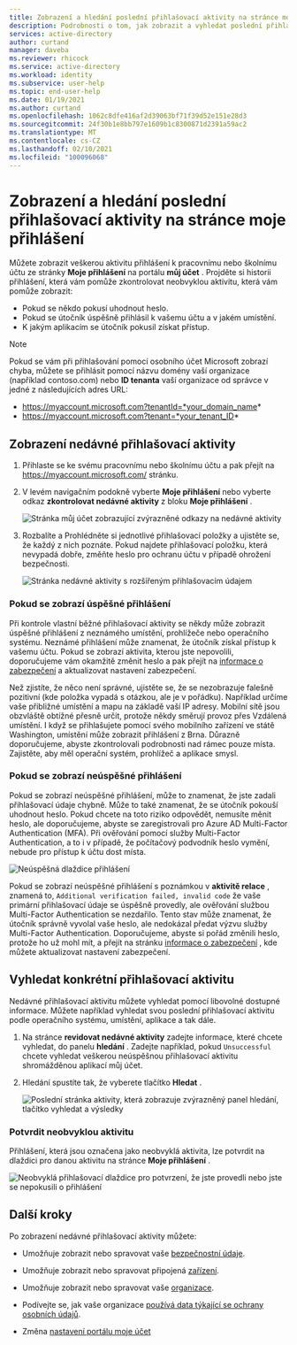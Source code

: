 ```yaml
---
title: Zobrazení a hledání poslední přihlašovací aktivity na stránce moje přihlášení – Azure Active Directory | Microsoft Docs
description: Podrobnosti o tom, jak zobrazit a vyhledat poslední přihlašovací aktivitu na stránce moje přihlášení na portálu Můj účet.
services: active-directory
author: curtand
manager: daveba
ms.reviewer: rhicock
ms.service: active-directory
ms.workload: identity
ms.subservice: user-help
ms.topic: end-user-help
ms.date: 01/19/2021
ms.author: curtand
ms.openlocfilehash: 1062c8dfe416af2d39063bf71f39d52e151e28d3
ms.sourcegitcommit: 24f30b1e8bb797e1609b1c8300871d2391a59ac2
ms.translationtype: MT
ms.contentlocale: cs-CZ
ms.lasthandoff: 02/10/2021
ms.locfileid: "100096068"
---
```

# <a name="view-and-search-your-recent-sign-in-activity-from-the-my-sign-ins-page"></a>Zobrazení a hledání poslední přihlašovací aktivity na stránce moje přihlášení

Můžete zobrazit veškerou aktivitu přihlášení k pracovnímu nebo školnímu účtu ze stránky **Moje přihlášení** na portálu **můj účet** . Projděte si historii přihlášení, která vám pomůže zkontrolovat neobvyklou aktivitu, která vám pomůže zobrazit:

- Pokud se někdo pokusí uhodnout heslo.
- Pokud se útočník úspěšně přihlásil k vašemu účtu a v jakém umístění.
- K jakým aplikacím se útočník pokusil získat přístup.

>[!Note]
> Pokud se vám při přihlašování pomocí osobního účet Microsoft zobrazí chyba, můžete se přihlásit pomocí názvu domény vaší organizace (například contoso.com) nebo **ID tenanta** vaší organizace od správce v jedné z následujících adres URL:
>
>   - https://myaccount.microsoft.com?tenantId=*your_domain_name*
>   - https://myaccount.microsoft.com?tenant=*your_tenant_ID*

## <a name="view-your-recent-sign-in-activity"></a>Zobrazení nedávné přihlašovací aktivity

1. Přihlaste se ke svému pracovnímu nebo školnímu účtu a pak přejít na https://myaccount.microsoft.com/ stránku.

2. V levém navigačním podokně vyberte **Moje přihlášení** nebo vyberte odkaz **zkontrolovat nedávné aktivity** z bloku **Moje přihlášení** .

    ![Stránka můj účet zobrazující zvýrazněné odkazy na nedávné aktivity](media/my-account-portal/my-account-portal-sign-ins.png)

3. Rozbalíte a Prohlédněte si jednotlivé přihlašovací položky a ujistěte se, že každý z nich poznáte. Pokud najdete přihlašovací položku, která nevypadá dobře, změňte heslo pro ochranu účtu v případě ohrožení bezpečnosti.

    ![Stránka nedávné aktivity s rozšířeným přihlašovacím údajem](media/my-account-portal-sign-ins-page/recent-activity.png)

### <a name="if-you-see-a-successful-sign-in"></a>Pokud se zobrazí úspěšné přihlášení

Při kontrole vlastní běžné přihlašovací aktivity se někdy může zobrazit úspěšné přihlášení z neznámého umístění, prohlížeče nebo operačního systému. Neznámé přihlášení může znamenat, že útočník získal přístup k vašemu účtu. Pokud se zobrazí aktivita, kterou jste nepovolili, doporučujeme vám okamžitě změnit heslo a pak přejít na [informace o zabezpečení](https://mysignins.microsoft.com/security-info) a aktualizovat nastavení zabezpečení.

Než zjistíte, že něco není správné, ujistěte se, že se nezobrazuje falešně pozitivní (kde položka vypadá s otázkou, ale je v pořádku). Například určíme vaše přibližné umístění a mapu na základě vaší IP adresy. Mobilní sítě jsou obzvláště obtížné přesně určit, protože někdy směrují provoz přes Vzdálená umístění. I když se přihlašujete pomocí svého mobilního zařízení ve státě Washington, umístění může zobrazit přihlášení z Brna. Důrazně doporučujeme, abyste zkontrolovali podrobnosti nad rámec pouze místa. Zajistěte, aby měl operační systém, prohlížeč a aplikace smysl.

### <a name="if-you-see-an-unsuccessful-sign-in"></a>Pokud se zobrazí neúspěšné přihlášení

Pokud se zobrazí neúspěšné přihlášení, může to znamenat, že jste zadali přihlašovací údaje chybně. Může to také znamenat, že se útočník pokouší uhodnout heslo. Pokud chcete na toto riziko odpovědět, nemusíte měnit heslo, ale doporučujeme, abyste se zaregistrovali pro Azure AD Multi-Factor Authentication (MFA). Při ověřování pomocí služby Multi-Factor Authentication, a to i v případě, že počítačový podvodník heslo vymění, nebude pro přístup k účtu dost místa.

![Neúspěšná dlaždice přihlášení](media/my-account-portal-sign-ins-page/unsuccessful.png)

Pokud se zobrazí neúspěšné přihlášení s poznámkou v **aktivitě relace** , znamená to, `Additional verification failed, invalid code` že vaše primární přihlašovací údaje se úspěšně provedly, ale ověřování službou Multi-Factor Authentication se nezdařilo. Tento stav může znamenat, že útočník správně vyvolal vaše heslo, ale nedokázal předat výzvu služby Multi-Factor Authentication. Doporučujeme, abyste si pořád změnili heslo, protože ho už mohl mít, a přejít na stránku [informace o zabezpečení](https://mysignins.microsoft.com/security-info) , kde můžete aktualizovat nastavení zabezpečení.

## <a name="search-for-specific-sign-in-activity"></a>Vyhledat konkrétní přihlašovací aktivitu

Nedávné přihlašovací aktivitu můžete vyhledat pomocí libovolné dostupné informace. Můžete například vyhledat svou poslední přihlašovací aktivitu podle operačního systému, umístění, aplikace a tak dále.

1. Na stránce **revidovat nedávné aktivity** zadejte informace, které chcete vyhledat, do panelu **hledání** . Zadejte například, pokud `Unsuccessful` chcete vyhledat veškerou neúspěšnou přihlašovací aktivitu shromážděnou aplikací můj účet.

2. Hledání spustíte tak, že vyberete tlačítko **Hledat** .

    ![Poslední stránka aktivity, která zobrazuje zvýrazněný panel hledání, tlačítko vyhledat a výsledky](media/my-account-portal-sign-ins-page/sign-in-search.png)

### <a name="confirm-unusual-activity"></a>Potvrdit neobvyklou aktivitu

Přihlášení, která jsou označena jako neobvyklá aktivita, lze potvrdit na dlaždici pro danou aktivitu na stránce **Moje přihlášení** .

![Neobvyklá přihlašovací dlaždice pro potvrzení, že jste provedli nebo jste se nepokusili o přihlášení](media/my-account-portal-sign-ins-page/this-wasnt-me.png)

## <a name="next-steps"></a>Další kroky

Po zobrazení nedávné přihlašovací aktivity můžete:

- Umožňuje zobrazit nebo spravovat vaše [bezpečnostní údaje](./security-info-setup-signin.md).

- Umožňuje zobrazit nebo spravovat připojená [zařízení](my-account-portal-devices-page.md).

- Umožňuje zobrazit nebo spravovat vaše [organizace](my-account-portal-organizations-page.md).

- Podívejte se, jak vaše organizace [používá data týkající se ochrany osobních údajů](my-account-portal-privacy-page.md).

- Změna [nastavení portálu moje účet](my-account-portal-settings.md)